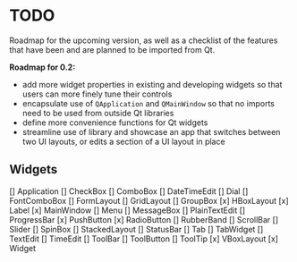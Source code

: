 # TODO

Roadmap for the upcoming version, as well as a checklist of the features that have been and are
planned to be imported from Qt.


**Roadmap for 0.2:**
* add more widget properties in existing and developing widgets so that users can more finely tune their
controls
* encapsulate use of `QApplication` and `QMainWindow` so that no imports need to be used from outside Qt
libraries
* define more convenience functions for Qt widgets
* streamline use of library and showcase an app that switches between two UI layouts, or edits a section
of a UI layout in place



## Widgets

[] Application
[] CheckBox
[] ComboBox
[] DateTimeEdit
[] Dial
[] FontComboBox
[] FormLayout
[] GridLayout
[] GroupBox
[x] HBoxLayout
[x] Label
[x] MainWindow
[] Menu
[] MessageBox
[] PlainTextEdit
[] ProgressBar
[x] PushButton
[x] RadioButton
[] RubberBand
[] ScrollBar
[] Slider
[] SpinBox
[] StackedLayout
[] StatusBar
[] Tab
[] TabWidget
[] TextEdit
[] TimeEdit
[] ToolBar
[] ToolButton
[] ToolTip
[x] VBoxLayout
[x] Widget
